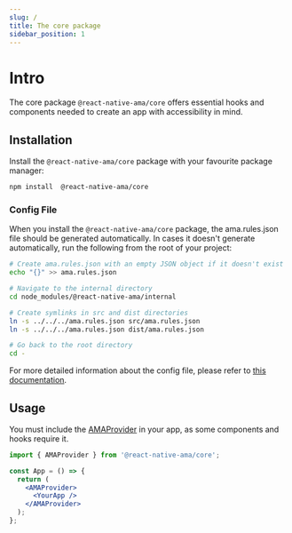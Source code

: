 ```yaml
---
slug: /
title: The core package
sidebar_position: 1
---
```


# Intro

The core package `@react-native-ama/core` offers essential hooks and components needed to create an app with accessibility in mind.

## Installation

Install the `@react-native-ama/core` package with your favourite package manager:

```bash npm2yarn
npm install  @react-native-ama/core
```

### Config File

When you install the `@react-native-ama/core` package, the ama.rules.json file should be generated automatically. In cases it doesn't generate automatically, run the following from the root of your project:

```bash
# Create ama.rules.json with an empty JSON object if it doesn't exist
echo "{}" >> ama.rules.json

# Navigate to the internal directory
cd node_modules/@react-native-ama/internal

# Create symlinks in src and dist directories
ln -s ../../../ama.rules.json src/ama.rules.json
ln -s ../../../ama.rules.json dist/ama.rules.json

# Go back to the root directory
cd -
```

For more detailed information about the config file, please refer to [this documentation](../../../website/docs/ama/config-file.md).

## Usage

You must include the [AMAProvider](./AMAProvider.md) in your app, as some components and hooks require it.

```jsx {1-4,8-9}
import { AMAProvider } from '@react-native-ama/core';

const App = () => {
  return (
    <AMAProvider>
      <YourApp />
    </AMAProvider>
  );
};
```
